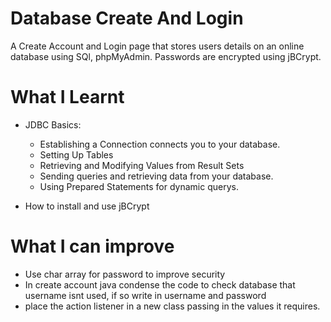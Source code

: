 
# Database Create And Login
A Create Account and Login page that stores users details on an online database using SQl, phpMyAdmin.
Passwords are encrypted using jBCrypt.
# What I Learnt
* JDBC Basics:

  * Establishing a Connection connects you to your database.
  * Setting Up Tables 
  * Retrieving and Modifying Values from Result Sets
  * Sending queries and retrieving data from your database.
  * Using Prepared Statements for dynamic querys.

* How to install and use jBCrypt
# What I can improve
* Use char array for password to improve security
* In create account java condense the code to check database that username isnt used, if so write in username and password
* place the action listener in a new class passing in the values it requires.

